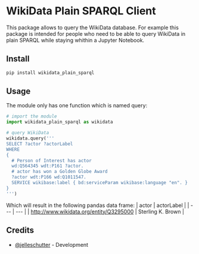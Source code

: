 # WikiData Plain SPARQL Client
This package allows to query the WikiData database. For example this package is intended for people who need to be able to query WikiData in plain SPARQL while staying whithin a Jupyter Notebook.

## Install
```bash
pip install wikidata_plain_sparql
```

## Usage
The module only has one function which is named query:
```python
# import the module
import wikidata_plain_sparql as wikidata

# query WikiData
wikidata.query('''
SELECT ?actor ?actorLabel
WHERE
{
  # Person of Interest has actor
  wd:Q564345 wdt:P161 ?actor.
  # actor has won a Golden Globe Award
  ?actor wdt:P166 wd:Q1011547.
  SERVICE wikibase:label { bd:serviceParam wikibase:language "en". }
}
''')
```
Which will result in the following pandas data frame:
| actor | actorLabel |
| --- | --- |
| http://www.wikidata.org/entity/Q3295000 | Sterling K. Brown |

## Credits
- [@jelleschutter](https://github.com/jelleschutter/) - Development